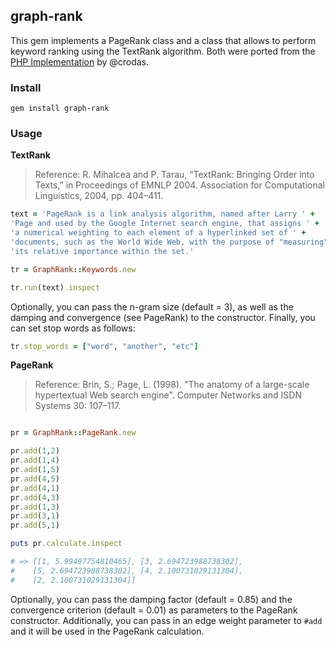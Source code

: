 ## graph-rank

This gem implements a PageRank class and a class that allows to perform keyword ranking using the TextRank algorithm. Both were ported from the [PHP Implementation](https://github.com/crodas/textrank) by @crodas.

### Install

```
gem install graph-rank
```

### Usage

**TextRank**

> Reference: R. Mihalcea and P. Tarau, “TextRank: Bringing Order into Texts,” in Proceedings of EMNLP 2004. Association for Computational Linguistics, 2004, pp. 404–411.

```ruby
text = 'PageRank is a link analysis algorithm, named after Larry ' +
'Page and used by the Google Internet search engine, that assigns ' +
'a numerical weighting to each element of a hyperlinked set of ' +
'documents, such as the World Wide Web, with the purpose of "measuring"' +
'its relative importance within the set.'

tr = GraphRank::Keywords.new

tr.run(text).inspect

```

Optionally, you can pass the n-gram size (default = 3), as well as the damping and convergence (see PageRank) to the constructor. Finally, you can set stop words as follows:

```ruby
tr.stop_words = ["word", "another", "etc"]
```

**PageRank**

> Reference: Brin, S.; Page, L. (1998). "The anatomy of a large-scale hypertextual Web search engine". Computer Networks and ISDN Systems 30: 107–117.

```ruby

pr = GraphRank::PageRank.new

pr.add(1,2)
pr.add(1,4)
pr.add(1,5)
pr.add(4,5)
pr.add(4,1)
pr.add(4,3)
pr.add(1,3)
pr.add(3,1)
pr.add(5,1)

puts pr.calculate.inspect

# => [[1, 5.99497754810465], [3, 2.694723988738302], 
#    [5, 2.694723988738302], [4, 2.100731029131304],
#    [2, 2.100731029131304]]
```

Optionally, you can pass the damping factor (default = 0.85) and the convergence criterion (default = 0.01) as parameters to the PageRank constructor. Additionally, you can pass in an edge weight parameter to `#add` and it will be used in the PageRank calculation.
